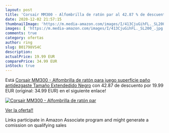 ```yaml
---
layout: post
title: 'Corsair MM300 - Alfombrilla de ratón par al 42.87 % de descuento'
date: 2020-12-02 21:57:15
thumbnailImage: 'https://m.media-amazon.com/images/I/413CjuGihFL._SL200_.jpg'
images: [ 'https://m.media-amazon.com/images/I/413CjuGihFL._SL200_.jpg' ]
comments: true
category: ofertas
author: ring
slug: B01798VS4C
description:
actualPrice: 19.99 EUR
comparePrice: 34.99 EUR
inStock: true
---
```


Está [Corsair MM300 - Alfombrilla de ratón para juego  superficie paño antidezgaste   Tamaño Extendedido  Negro](https://www.amazon.es/dp/B01798VS4C/?tag=tolees-21) con 42.87 de descuento por 19.99 EUR (original: 34.99 EUR) en el siguiente enlace!

[![Corsair MM300 - Alfombrilla de ratón par](https://m.media-amazon.com/images/I/413CjuGihFL._SL200_.jpg)](https://www.amazon.es/dp/B01798VS4C/?tag=tolees-21)

[Ver la oferta!!](https://www.amazon.es/dp/B01798VS4C/?tag=tolees-21)

Links participate in Amazon Associate program and might generate a comission on qualifying sales


